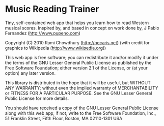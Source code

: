 # Music Reading Trainer

Tiny, self-contained web app that helps you learn how to read Western musical
scores. Inspired by, and based in concept on work done by, J Pablo Fernandez
(http://www.pupeno.com)

Copyright (C) 2010 Rami Chowdhury (http://necaris.net)
(with credit for graphics to Wikipedia (http://www.wikipedia.org))

This web app is free software; you can redistribute it and/or
modify it under the terms of the GNU Lesser General Public
License as published by the Free Software Foundation; either
version 2.1 of the License, or (at your option) any later version.

This library is distributed in the hope that it will be useful,
but WITHOUT ANY WARRANTY; without even the implied warranty of
MERCHANTABILITY or FITNESS FOR A PARTICULAR PURPOSE.  See the GNU
Lesser General Public License for more details.

You should have received a copy of the GNU Lesser General Public
License along with this web app; if not, write to the Free Software
Foundation, Inc., 51 Franklin Street, Fifth Floor, Boston, MA  02110-1301
USA
